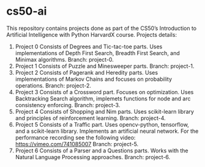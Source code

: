 # cs50-ai
This repository contains projects done as part of the CS50’s Introduction to Artificial Intelligence with Python HarvardX course.
Projects details:
1. Project 0
   Consists of Degrees and Tic-tac-toe parts. Uses implementations of Depth First Search, Breadth First Search, and Minimax algorithms.
   Branch: project-0.
2. Project 1
   Consists of Puzzle and Minesweeper parts.
   Branch: project-1.
3. Project 2
   Consists of Pagerank and Heredity parts. Uses implementations of Markov Chains and focuses on probability operations.
   Branch: project-2.
4. Project 3
   Consists of a Crossword part. Focuses on optimization. Uses Backtracking Search algorithm, implemets functions for node and arc consistency enforcing.
   Branch: project-3.
5. Project 4
   Consists of Shopping and Nim parts. Uses scikit-learn library and principles of reinforcement learning.
   Branch: project-4.
6. Project 5
   Consists of a Traffic part. Uses opencv-python, tensorflow, and a scikit-learn library. Implements an artificial neural network. For the performance recording see the following video: https://vimeo.com/741085007
   Branch: project-5.
7. Project 6
   Consists of a Parser and a Questions parts. Works with the Natural Language Processing approaches.
   Branch: project-6.
   
